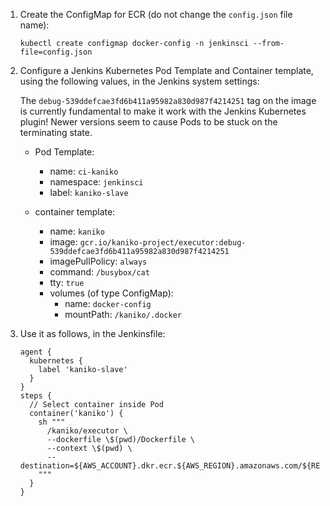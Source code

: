 1. Create the ConfigMap for ECR (do not change the `config.json` file name):
    ```
    kubectl create configmap docker-config -n jenkinsci --from-file=config.json
    ```

2. Configure a Jenkins Kubernetes Pod Template and Container template, using the following values, in the Jenkins system settings:

    The `debug-539ddefcae3fd6b411a95982a830d987f4214251` tag on the image is currently fundamental to make it work with the Jenkins Kubernetes plugin! Newer versions seem to cause Pods to be stuck on the terminating state.

    * Pod Template:
      * name: `ci-kaniko`
      * namespace: `jenkinsci`
      * label: `kaniko-slave`

    * container template:
      * name: `kaniko`
      * image: `gcr.io/kaniko-project/executor:debug-539ddefcae3fd6b411a95982a830d987f4214251`
      * imagePullPolicy: `always`
      * command: `/busybox/cat`
      * tty: `true`
      * volumes (of type ConfigMap):
        * name: `docker-config`
        * mountPath: `/kaniko/.docker`

3. Use it as follows, in the Jenkinsfile:
    ```
    agent {
      kubernetes {
        label 'kaniko-slave'
      }
    }
    steps {
      // Select container inside Pod
      container('kaniko') {
        sh """
          /kaniko/executor \
          --dockerfile \$(pwd)/Dockerfile \
          --context \$(pwd) \
          --destination=${AWS_ACCOUNT}.dkr.ecr.${AWS_REGION}.amazonaws.com/${REPO_NAME}:latest
        """
      }
    }
    ```
